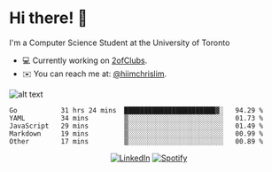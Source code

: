 # Hi there! 👋
I'm a Computer Science Student at the University of Toronto

- 💻 Currently working on [2ofClubs](https://github.com/2-of-clubs).
- ✉️ You can reach me at: [@hiimchrislim](mailto:hello@hiimchrislim.co).

![alt text](https://user-images.githubusercontent.com/24628243/87171758-22f18c00-c2a1-11ea-9d8d-2777e59004b4.png "2ofClubs Logo")

<!--START_SECTION:waka-->
```text
Go           31 hrs 24 mins  ███████████████████████▓░   94.29 % 
YAML         34 mins         ▒░░░░░░░░░░░░░░░░░░░░░░░░   01.73 % 
JavaScript   29 mins         ▒░░░░░░░░░░░░░░░░░░░░░░░░   01.49 % 
Markdown     19 mins         ▒░░░░░░░░░░░░░░░░░░░░░░░░   00.99 % 
Other        17 mins         ▒░░░░░░░░░░░░░░░░░░░░░░░░   00.89 % 
```
<!--END_SECTION:waka-->

<div align="center">
<a href="https://www.linkedin.com/in/hiimchrislim" target="_blank"><img src="https://img.shields.io/badge/LinkedIn-%230077B5.svg?&style=flat-square&logo=linkedin&logoColor=white" alt="LinkedIn"></a>
<a href="https://open.spotify.com/user/clim1231" target="_blank"><img src="https://img.shields.io/badge/Spotify-%231ED760.svg?&style=flat-square&logo=spotify&logoColor=white" alt="Spotify"></a>

</div>
